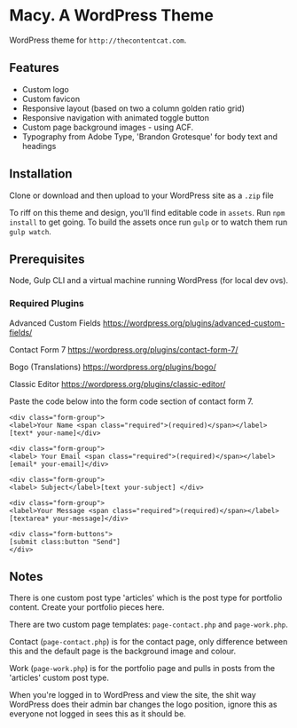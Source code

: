 # Macy. A WordPress Theme

WordPress theme for `http://thecontentcat.com`.

## Features

- Custom logo
- Custom favicon
- Responsive layout (based on two a column golden ratio grid)
- Responsive navigation with animated toggle button
- Custom page background images - using ACF.
- Typography from Adobe Type, 'Brandon Grotesque' for body text and headings

## Installation

Clone or download and then upload to your WordPress site as a `.zip` file

To riff on this theme and design, you'll find editable code in `assets`. Run `npm install` to get going. To build the assets once run `gulp` or to watch them run `gulp watch`.

## Prerequisites

Node, Gulp CLI and a virtual machine running WordPress (for local dev ovs).

### Required Plugins

Advanced Custom Fields
https://wordpress.org/plugins/advanced-custom-fields/

Contact Form 7
https://wordpress.org/plugins/contact-form-7/

Bogo (Translations)
https://wordpress.org/plugins/bogo/

Classic Editor
https://wordpress.org/plugins/classic-editor/

Paste the code below into the form code section of contact form 7.

```
<div class="form-group">
<label>Your Name <span class="required">(required)</span></label>[text* your-name]</div>

<div class="form-group">
<label> Your Email <span class="required">(required)</span></label>[email* your-email]</div>

<div class="form-group">
<label> Subject</label>[text your-subject] </div>

<div class="form-group">
<label>Your Message <span class="required">(required)</span></label>[textarea* your-message]</div>

<div class="form-buttons">
[submit class:button "Send"]
</div>
```

## Notes

There is one custom post type 'articles' which is the post type for portfolio content. Create your portfolio pieces here.

There are two custom page templates: `page-contact.php` and `page-work.php`.

Contact (`page-contact.php`) is for the contact page, only difference between this and the default page is the background image and colour.

Work (`page-work.php`) is for the portfolio page and pulls in posts from the 'articles' custom post type.

When you're logged in to WordPress and view the site, the shit way WordPress does their admin bar changes the logo position, ignore this as everyone not logged in sees this as it should be.
